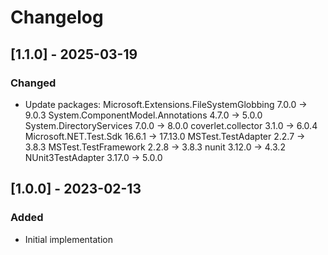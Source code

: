 # Changelog

## [1.1.0] - 2025-03-19
### Changed
- Update packages:
  Microsoft.Extensions.FileSystemGlobbing  7.0.0 -> 9.0.3
  System.ComponentModel.Annotations        4.7.0 -> 5.0.0
  System.DirectoryServices                 7.0.0 -> 8.0.0
  coverlet.collector                       3.1.0  -> 6.0.4
  Microsoft.NET.Test.Sdk                   16.6.1 -> 17.13.0
  MSTest.TestAdapter                       2.2.7  -> 3.8.3
  MSTest.TestFramework                     2.2.8  -> 3.8.3
  nunit                                    3.12.0 -> 4.3.2
  NUnit3TestAdapter                        3.17.0 -> 5.0.0

## [1.0.0] - 2023-02-13
### Added
- Initial implementation